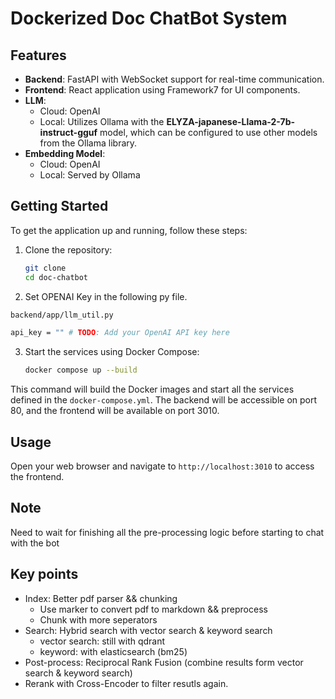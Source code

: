 # Dockerized Doc ChatBot System

## Features

- **Backend**: FastAPI with WebSocket support for real-time communication.
- **Frontend**: React application using Framework7 for UI components.
- **LLM**: 
  - Cloud: OpenAI
  - Local: Utilizes Ollama with the __ELYZA-japanese-Llama-2-7b-instruct-gguf__ model, which can be configured to use other models from the Ollama library.
- **Embedding Model**: 
  - Cloud: OpenAI
  - Local: Served by Ollama


## Getting Started

To get the application up and running, follow these steps:

1. Clone the repository:
   ```bash
   git clone 
   cd doc-chatbot
   ```
2. Set OPENAI Key in the following py file.
```bash
backend/app/llm_util.py 

api_key = "" # TODO: Add your OpenAI API key here
```

3. Start the services using Docker Compose:
   ```bash
   docker compose up --build
   ```

This command will build the Docker images and start all the services defined in the `docker-compose.yml`. The backend will be accessible on port 80, and the frontend will be available on port 3010.

## Usage

Open your web browser and navigate to `http://localhost:3010` to access the frontend. 

## Note
Need to wait for finishing all the pre-processing logic before starting to chat with the bot


## Key points
- Index: Better pdf parser && chunking
  - Use marker to convert pdf to markdown && preprocess
  - Chunk with more seperators
- Search: Hybrid search with vector search & keyword search
  - vector search: still with qdrant
  - keyword: with elasticsearch (bm25)
- Post-process: Reciprocal Rank Fusion (combine results form vector search & keyword search)
- Rerank with Cross-Encoder to filter resutls again.